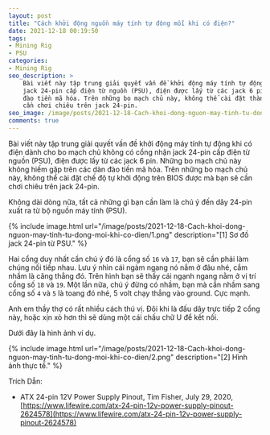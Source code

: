 ```yaml
---
layout: post
title: "Cách khởi động nguồn máy tính tự động mỗi khi có điện?"
date: 2021-12-18 00:19:50
tags:
- Mining Rig
- PSU
categories:
- Mining Rig
seo_description: >
    Bài viết này tập trung giải quyết vấn đề khởi động máy tính tự động khi có điện dành cho bo mạch chủ không có cổng nhận
    jack 24-pin cấp điện từ nguồn (PSU), điện được lấy từ các jack 6 pin. Những bo mạch chủ này không hiếm gặp trên các dàn
    đào tiền mã hóa. Trên những bo mạch chủ này, không thể cài đặt thành công từ BIOS chế độ tự khởi động được  mà bạn sẽ
    cần chơi chiêu trên jack 24-pin.
seo_image: /image/posts/2021-12-18-Cach-khoi-dong-nguon-may-tinh-tu-dong-moi-khi-co-dien/1.png
comments: true
---
```

Bài viết này tập trung giải quyết vấn đề khởi động máy tính tự động khi có điện dành cho bo mạch chủ không có cổng nhận
jack 24-pin cấp điện từ nguồn (PSU), điện được lấy từ các jack 6 pin. Những bo mạch chủ này không hiếm gặp trên các dàn
đào tiền mã hóa. Trên những bo mạch chủ này, không thể cài đặt chế độ tự khởi động trên BIOS được mà bạn sẽ
cần chơi chiêu trên jack 24-pin.

Không dài dòng nữa, tất cả những gì bạn cần làm là chú ý đến dây 24-pin xuất ra từ bộ nguồn máy tính (PSU).

{% include image.html url="/image/posts/2021-12-18-Cach-khoi-dong-nguon-may-tinh-tu-dong-moi-khi-co-dien/1.png" description="[1] Sơ đồ jack 24-pin từ PSU." %}

Hai cổng duy nhất cần chú ý đó là cổng số `16` và `17`, bạn sẽ cần phải làm chúng nối tiếp nhau. Lưu ý nhìn cái ngàm ngang nó
nắm ở đâu nhé, cắm nhầm là căng thẳng đó. Trên hình bạn sẽ thấy cái ngạnh ngang nằm ở vị trí cổng số `18` và `19`.  Một lần nữa,
chú ý đừng có nhầm, bạn mà cắn nhầm sang cổng số `4` và `5` là toang đó nhé,  5 volt chạy thẳng vào ground. Cực mạnh.

Anh em thầy thợ có rất nhiều cách thú vị. Đôi khi là đấu dây trực tiếp 2 cổng này, hoặc xịn xò hơn thì sẽ dùng một cái chấu
chữ U để kết nối.

Dưới đây là hình ảnh ví dụ.

{% include image.html url="/image/posts/2021-12-18-Cach-khoi-dong-nguon-may-tinh-tu-dong-moi-khi-co-dien/2.png" description="[2] Hình ảnh thực tế." %}

Trích Dẫn:

- ATX 24-pin 12V Power Supply Pinout, Tim Fisher, July 29, 2020, [https://www.lifewire.com/atx-24-pin-12v-power-supply-pinout-2624578](https://www.lifewire.com/atx-24-pin-12v-power-supply-pinout-2624578)
